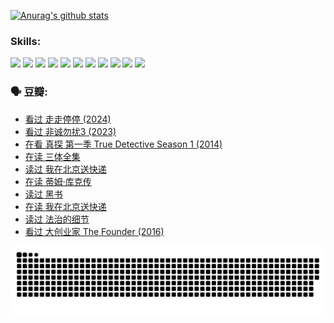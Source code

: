 
[![Anurag's github stats](https://github-readme-stats.vercel.app/api?username=w940853815)](https://github.com/anuraghazra/github-readme-stats)

### Skills:

<code><img height="32" src="https://cdn.jsdelivr.net/npm/simple-icons@v5/icons/python.svg"></code>
<code><img height="32" src="https://cdn.jsdelivr.net/npm/simple-icons@v5/icons/javascript.svg"></code>
<code><img height="32" src="https://cdn.jsdelivr.net/npm/simple-icons@v5/icons/django.svg"></code>
<code><img height="32" src="https://cdn.jsdelivr.net/npm/simple-icons@v5/icons/flask.svg"></code>
<code><img height="32" src="https://cdn.jsdelivr.net/npm/simple-icons@v5/icons/vuetify.svg"></code>
<code><img height="32" src="https://cdn.jsdelivr.net/npm/simple-icons@v5/icons/git.svg"></code>
<code><img height="32" src="https://cdn.jsdelivr.net/npm/simple-icons@v5/icons/docker.svg"></code>
<code><img height="32" src="https://cdn.jsdelivr.net/npm/simple-icons@v5/icons/postgresql.svg"></code>
<code><img height="32" src="https://cdn.jsdelivr.net/npm/simple-icons@v5/icons/elasticsearch.svg"></code>
<code><img height="32" src="https://cdn.jsdelivr.net/npm/simple-icons@v5/icons/macos.svg"></code>
<code><img height="32" src="https://cdn.jsdelivr.net/npm/simple-icons@v5/icons/linux.svg"></code>

### 🗣 豆瓣:

<!-- DOUBAN-ACTIVITIES:START -->
- [看过 走走停停‎ (2024)](https://www.douban.com/people/136069238/status/4684430230/?_i=23522651)
- [看过 非诚勿扰3‎ (2023)](https://www.douban.com/people/136069238/status/4676324100/?_i=23522651)
- [在看 真探 第一季 True Detective Season 1‎ (2014)](https://www.douban.com/people/136069238/status/4673382852/?_i=23522651)
- [在读 三体全集](https://www.douban.com/people/136069238/status/4672842521/?_i=23522651)
- [读过 我在北京送快递](https://www.douban.com/people/136069238/status/4672842036/?_i=23522651)
- [在读 蒂姆·库克传](https://www.douban.com/people/136069238/status/4663517053/?_i=23522651)
- [读过 黑书](https://www.douban.com/people/136069238/status/4663516022/?_i=23522651)
- [在读 我在北京送快递](https://www.douban.com/people/136069238/status/4658098365/?_i=23522651)
- [读过 法治的细节](https://www.douban.com/people/136069238/status/4657347558/?_i=23522651)
- [看过 大创业家 The Founder‎ (2016)](https://www.douban.com/people/136069238/status/4649667693/?_i=23522651)
<!-- DOUBAN-ACTIVITIES:END -->


![Snake animation](https://raw.githubusercontent.com/w940853815/w940853815/output/github-contribution-grid-snake.svg)

<!--
**w940853815/w940853815** is a ✨ _special_ ✨ repository because its `README.md` (this file) appears on your GitHub profile.

Here are some ideas to get you started:

- 🔭 I’m currently working on ...
- 🌱 I’m currently learning ...
- 👯 I’m looking to collaborate on ...
- 🤔 I’m looking for help with ...
- 💬 Ask me about ...
- 📫 How to reach me: ...
- 😄 Pronouns: ...
- ⚡ Fun fact: ...
-->
